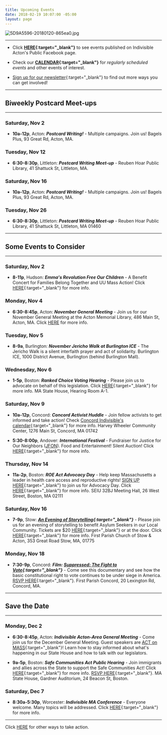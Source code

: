 ```yaml
---
title: Upcoming Events
date: 2018-02-19 10:07:00 -05:00
layout: page
---
```


![5D9A5596-20180120-865ea0.jpg](/uploads/5D9A5596-20180120-865ea0.jpg)

---

* Click **[HERE](https://www.facebook.com/pg/IndivisibleActon/events/?ref=page_internal){:target="_blank"}** to see events published on Indivisible Acton's Public Facebook page.


* Check our **[CALENDAR](http://www.indivisibleacton.org/calendar.html){:target="_blank"}** for *regularly scheduled events* and other events of interest.

* [Sign up for our newsletter](https://actionnetwork.org/forms/join-indivisible-acton?source=direct_link&referrer=group-indivisible-acton){:target="_blank"} to find out more ways you can get involved!


---

## Biweekly Postcard Meet-ups

---

### Saturday, Nov 2

* **10a-12p**, Acton: ***Postcard Writing!*** - Multiple campaigns.  Join us!  Bagels Plus, 93 Great Rd, Acton, MA.

### Tuesday, Nov 12

* **6:30-8:30p**, Littleton: ***Postcard Writing Meet-up*** - Reuben Hoar Public Library, 41 Shattuck St, Littleton, MA.

### Saturday, Nov 16

* **10a-12p**, Acton: ***Postcard Writing!*** - Multiple campaigns.  Join us!  Bagels Plus, 93 Great Rd, Acton, MA.

### Tuesday, Nov 26

* **6:30-8:30p**, Littleton: ***Postcard Writing Meet-up*** - Reuben Hoar Public Library, 41 Shattuck St, Littleton, MA 01460

---

## Some Events to Consider

---

### Saturday, Nov 2

* **8-11p**, Hudson:  ***Emma's Revolution Free Our Children*** - A Benefit Concert for Families Belong Together and UU Mass Action!  Click [HERE](https://www.facebook.com/events/2164138003883746/?active_tab=about){:target="_blank"} for more info.

### Monday, Nov 4

* **6:30-8:45p**, Acton: ***November General Meeting*** - Join us for our November General Meeting at the Acton Memorial Library, 486 Main St, Acton, MA.  Click [HERE](http://www.indivisibleacton.org/2019/10/26/general-meeting-and-future-plans.html) for more info.

### Tuesday, Nov 5

* **8-9a**, Burlington:  ***November Jericho Walk at Burlington ICE*** - The Jericho Walk is a silent interfaith prayer and act of solidarity.   Burlington ICE, 1000 District Avenue, Burlington (behind Burlington Mall).

### Wednesday, Nov 6

* **1-5p**, Boston: ***Ranked Choice Voting Hearing*** - Please join us to advocate on behalf of this legislation. Click [HERE](https://malegislature.gov/Events/Hearings/Detail/3350){:target="_blank"} for more info. MA State House, Hearing Room A-1. 


### Saturday, Nov 9  

* **10a-12p**, Concord:  ***Concord Activist Huddle*** - Join fellow activists to get informed and take action!  Check [Concord Indivisible's calendar](https://concordindivisible.org/current-actions/){:target="_blank"} for more info. Harvey Wheeler Community Center, 1276 Main St, Concord, MA 01742

* **5:30-8:00p**, Andover: ***International Festival*** - Fundraiser for Justice for Our Neighbors ([JFON](http://www.newenglandjfon.org)).  Food and Entertainment!  Silent Auction!  Click [HERE](http://www.newenglandjfon.org/new-events/2019/11/9/international-festival){:target="_blank"} for more info.

### Thursday, Nov 14

* **11a-2p**, Boston:  ***ROE Act Advocacy Day*** - Help keep Massachusetts a leader in health care access and reproductive rights!  [SIGN UP HERE](https://actionnetwork.org/forms/roe-act-advocacy-day){:target="_blank"} to join us for Advocacy Day.  Click [HERE](https://www.facebook.com/events/2252709184837527/){:target="_blank"} for more info. SEIU 32BJ Meeting Hall, 26 West Street, Boston, MA 02111

### Saturday, Nov 16

* **7-9p**, Stow:  ***[An Evening of Storytelling](https://www.facebook.com/events/389504865054442/?active_tab=about){:target="_blank"}*** - Please join us for an evening of storytelling to benefit Asylum Seekers in our Local Community.  Tickets are $20 [HERE](https://asylum-support.bpt.me){:target="_blank"} or at the door.  Click [HERE](https://www.uumassaction.org/new-events/2019/11/16/an-evening-of-storytelling-fpc-stow-amp-acton){:target="_blank"} for more info. First Parish Church of Stow & Acton, 353 Great Road Stow, MA, 01775


### Monday, Nov 18

* **7:30-9p**, Concord:  ***Film: [Suppressed: The Fight to Vote](https://www.bravenewfilms.org/suppressed){:target="_blank"}*** - Come see this documentary and see how the basic constitutional right to vote continues to be under siege in America. [RSVP HERE](https://www.bravenewfilms.org/suppressed_concordma){:target="_blank"}. First Parish Concord, 20 Lexington Rd, Concord, MA.  

---

## Save the Date

---

### Monday, Dec 2

* **6:30-8:45p**, Acton: ***Indivisible Acton-Area General Meeting*** - Come join us for the December General Meeting.  Guest speakers are [ACT on MASS](https://actonmass.org){:target="_blank"}!  Learn how to stay informed about what's happening in our State House and how to talk with our legislators.  

* **9a-5p**, Boston:  ***Safe Communities Act Public Hearing*** - Join immigrants and allies across the State to support the Safe Communities Act!  Click [HERE](https://www.facebook.com/events/561186044654289/){:target="_blank"} for more info.  [RSVP HERE](https://docs.google.com/forms/d/e/1FAIpQLSdSJoryHyH7CyCQlbvfGIFtUGi5HbLfgNp6vbikVLDH2CF8vQ/viewform){:target="_blank"}.  MA State House, Gardner Auditorium, 24 Beacon St, Boston.  

### Saturday, Dec 7

* **8:30a-5:30p**, Worcester:  ***Indivisible MA Conference*** - Everyone welcome.  Many topics will be addressed.  Click [HERE](https://www.indivisible-ma.org/convening-2019/){:target="_blank"} for more info.

---

Click [HERE](http://www.indivisibleacton.org/take-action.html) for other ways to take action.